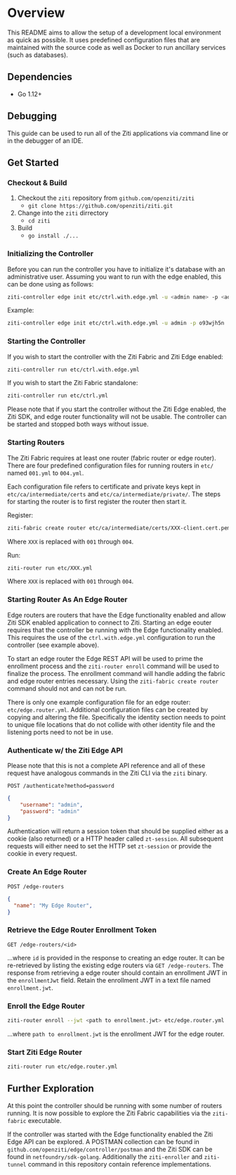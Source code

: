 # Overview

This README aims to allow the setup of a development local environment as quick as possible. It uses predefined
configuration files that are maintained with the source code as well as Docker to run ancillary services (such as databases).

## Dependencies

- Go 1.12+

## Debugging

This guide can be used to run all of the Ziti applications via command line or in the debugger of an IDE.

## Get Started

### Checkout & Build

1. Checkout the `ziti` repository from `github.com/openziti/ziti`
    - `git clone https://github.com/openziti/ziti.git`
2. Change into the `ziti` dirrectory
    - `cd ziti`
3. Build
    - `go install ./...`

### Initializing the Controller
Before you can run the controller you have to initialize it's database with an administrative user. Assuming you want to run with the edge enabled, this can be done using as follows:

```bash
ziti-controller edge init etc/ctrl.with.edge.yml -u <admin name> -p <admin password>
```

Example:

```bash
ziti-controller edge init etc/ctrl.with.edge.yml -u admin -p o93wjh5n
```

### Starting the Controller

If you wish to start the controller with the Ziti Fabric and Ziti Edge enabled:

```bash
ziti-controller run etc/ctrl.with.edge.yml
```

If you wish to start the Ziti Fabric standalone:

```bash
ziti-controller run etc/ctrl.yml
```

Please note that if you start the controller without the Ziti Edge enabled, the Ziti SDK, and edge router functionality
will not be usable. The controller can be started and stopped both ways without issue.

### Starting  Routers

The Ziti Fabric requires at least one router (fabric router or edge router). There are four predefined configuration files 
for running routers in `etc/` named `001.yml` to `004.yml`. 

Each configuration file refers to certificate and private keys kept in `etc/ca/intermediate/certs` and
`etc/ca/intermediate/private/`. The steps for starting the router is to first register the router then 
start it.

Register:

```bash
ziti-fabric create router etc/ca/intermediate/certs/XXX-client.cert.pem
```

Where `XXX` is replaced with `001` through `004`.

Run:

```bash
ziti-router run etc/XXX.yml
```

Where `XXX` is replaced with `001` through `004`.

### Starting Router As An Edge Router

Edge routers are routers that have the Edge functionality enabled and allow Ziti SDK enabled application to connect to 
Ziti. Starting an edge eouter requires that the controller be running with the Edge functionality
enabled. This requires the use of the `ctrl.with.edge.yml` configuration to run the controller (see example above).

To start an edge router the Edge REST API will be used to prime the enrollment process and the
`ziti-router enroll` command will be used to finalize the process. The enrollment command will handle adding the fabric
and edge router entries necessary. Using the `ziti-fabric create router` command should not and can not be run.


There is only one example configuration file for an edge router: 
`etc/edge.router.yml`. Additional configuration files can be created by copying and altering the
file. Specifically the identity section needs to point to unique file locations that do not collide with other identity
file and the listening ports need to not be in use.

### Authenticate w/ the Ziti Edge API

Please note that this is not a complete API reference and all of these request have analogous commands in the Ziti CLI via the `ziti` binary.

```http
POST /authenticate?method=password
```

```json
{
    "username": "admin",
    "password": "admin"
}
```

Authentication will return a session token that should be supplied either as a cookie (also returned) or a HTTP header
called `zt-session`. All subsequent requests will either need to set the HTTP set `zt-session` or provide the cookie in
every request.

### Create An Edge Router

```http
POST /edge-routers
```

```json
{
  "name": "My Edge Router",
}
```

### Retrieve the Edge Router Enrollment Token

```http
GET /edge-routers/<id>
```

...where `id` is provided in the response to creating an edge router. It can be re-retrieved by listing the existing
edge routers via `GET /edge-routers`. The response from retrieving a edge router should contain an enrollment JWT in the 
`enrollmentJwt` field. Retain the enrollment JWT in a text file named `enrollment.jwt`.

### Enroll the Edge Router

```bash
ziti-router enroll --jwt <path to enrollment.jwt> etc/edge.router.yml
```

...where `path to enrollment.jwt` is the enrollment JWT for the edge router.

### Start Ziti Edge Router

```bash
ziti-router run etc/edge.router.yml
```

## Further Exploration

At this point the controller should be running with some number of routers running. It is now possible
to explore the Ziti Fabric capabilities via the `ziti-fabric` executable.

If the controller was started with the Edge functionality enabled the Ziti Edge API can be explored. A POSTMAN collection
can be found in `github.com/openziti/edge/controller/postman` and the Ziti SDK can be found in
`netfoundry/sdk-golang`. Additionally the `ziti-enroller` and `ziti-tunnel` command in this repository contain reference implementations.
